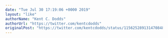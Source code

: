 ```yaml
---
date: "Tue Jul 30 17:19:06 +0000 2019"
layout: "like"
authorName: "Kent C. Dodds"
authorUrl: "https://twitter.com/kentcdodds"
originalPost: "https://twitter.com/kentcdodds/status/1156252891314708481"
---
```

